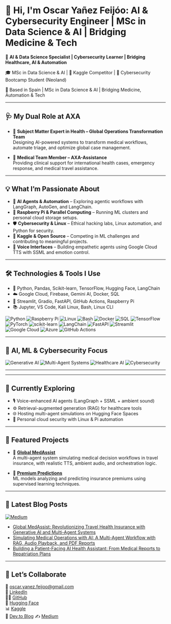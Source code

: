 # 👋 Hi, I'm Oscar Yañez Feijóo: AI & Cybersecurity Engineer | MSc in Data Science & AI | Bridging Medicine & Tech

🚀 **AI & Data Science Specialist | Cybersecurity Learner | Bridging Healthcare, AI & Automation**

🎓 MSc in Data Science & AI | 🏅 Kaggle Competitor | 🔐 Cybersecurity Bootcamp Student (Neoland)

📍 Based in Spain | MSc in Data Science & AI | Bridging Medicine, Automation & Tech

---

## 🩺 My Dual Role at AXA
- 🧠 **Subject Matter Expert in Health – Global Operations Transformation Team**  
  Designing AI-powered systems to transform medical workflows, automate triage, and optimize global case management.

- 🏥 **Medical Team Member – AXA-Assistance**  
  Providing clinical support for international health cases, emergency response, and medical travel assistance.

---

## 💡 What I’m Passionate About
- 🤖 **AI Agents & Automation** – Exploring agentic workflows with LangGraph, AutoGen, and LangChain.  
- 💾 **Raspberry Pi & Parallel Computing** – Running ML clusters and personal cloud storage setups.  
- 🛡️ **Cybersecurity & Linux** – Ethical hacking labs, Linux automation, and Python for security.  
- 🧠 **Kaggle & Open Source** – Competing in ML challenges and contributing to meaningful projects.  
- 🎯 **Voice Interfaces** – Building empathetic agents using Google Cloud TTS with SSML and emotion control.

---

## 🛠️ Technologies & Tools I Use
- 🐍 Python, Pandas, Scikit-learn, TensorFlow, Hugging Face, LangChain  
- ☁️ Google Cloud, Firebase, Gemini AI, Docker, SQL  
- 🧩 Streamlit, Gradio, FastAPI, GitHub Actions, Raspberry Pi  
- 📚 Jupyter, VS Code, Kali Linux, Bash, Linux CLI

![Python](https://img.shields.io/badge/Python-3776AB?style=for-the-badge&logo=python&logoColor=white)
![Raspberry Pi](https://img.shields.io/badge/Raspberry%20Pi-A22846?style=for-the-badge&logo=raspberrypi&logoColor=white)
![Linux](https://img.shields.io/badge/Linux-FCC624?style=for-the-badge&logo=linux&logoColor=black)
![Bash](https://img.shields.io/badge/Bash-121011?style=for-the-badge&logo=gnu-bash&logoColor=white)
![Docker](https://img.shields.io/badge/Docker-2496ED?style=for-the-badge&logo=docker&logoColor=white)
![SQL](https://img.shields.io/badge/SQL-4479A1?style=for-the-badge&logo=postgresql&logoColor=white)
![TensorFlow](https://img.shields.io/badge/TensorFlow-FF6F00?style=for-the-badge&logo=tensorflow&logoColor=white)
![PyTorch](https://img.shields.io/badge/PyTorch-EE4C2C?style=for-the-badge&logo=pytorch&logoColor=white)
![scikit-learn](https://img.shields.io/badge/scikit--learn-F7931E?style=for-the-badge&logo=scikitlearn&logoColor=white)
![LangChain](https://img.shields.io/badge/LangChain-000000?style=for-the-badge&logo=chainlink&logoColor=white)
![FastAPI](https://img.shields.io/badge/FastAPI-009688?style=for-the-badge&logo=fastapi&logoColor=white)
![Streamlit](https://img.shields.io/badge/Streamlit-FF4B4B?style=for-the-badge&logo=streamlit&logoColor=white)
![Google Cloud](https://img.shields.io/badge/Google%20Cloud-4285F4?style=for-the-badge&logo=google-cloud&logoColor=white)
![Azure](https://img.shields.io/badge/Azure-0078D4?style=for-the-badge&logo=microsoftazure&logoColor=white)
![GitHub Actions](https://img.shields.io/badge/GitHub%20Actions-2088FF?style=for-the-badge&logo=github-actions&logoColor=white)

---

## 🧩 AI, ML & Cybersecurity Focus  

![Generative AI](https://img.shields.io/badge/Generative%20AI-FF6F61?style=for-the-badge&logo=openai&logoColor=white)
![Multi-Agent Systems](https://img.shields.io/badge/Multi--Agent%20AI-8A2BE2?style=for-the-badge&logo=robotframework&logoColor=white)
![Healthcare AI](https://img.shields.io/badge/Healthcare%20AI-008080?style=for-the-badge&logo=medrxiv&logoColor=white)
![Cybersecurity](https://img.shields.io/badge/Cybersecurity-2E8B57?style=for-the-badge&logo=protonvpn&logoColor=white)

---

---

## 🌱 Currently Exploring
- 🎙️ Voice-enhanced AI agents (LangGraph + SSML + ambient sound)  
- ⚙️ Retrieval-augmented generation (RAG) for healthcare tools  
- 🌐 Hosting multi-agent simulations on Hugging Face Spaces  
- 🔐 Personal cloud security with Linux & Pi automation

---

## 📌 Featured Projects
- 🔗 [**Global MedAssist**](https://github.com/OYanez85/Global-MedAssist-Multi-Agent-System-for-Travel-Health-Insurance-Operations)  
  A multi-agent system simulating medical decision workflows in travel insurance, with realistic TTS, ambient audio, and orchestration logic.

- 🔗 [**Premium Predictions**](https://github.com/OYanez85/Premium-Predictions-Cracking-the-Insurance-Puzzle)  
  ML models analyzing and predicting insurance premiums using supervised learning techniques.

---

## 📝 Latest Blog Posts  
[![Medium](https://img.shields.io/badge/Medium-12100E?style=for-the-badge&logo=medium&logoColor=white)](https://medium.com/@oscar.yanez.feijoo)

- [Global MedAssist: Revolutionizing Travel Health Insurance with Generative AI and Multi-Agent Systems](https://medium.com/@oscar.yanez.feijoo/global-medassist-revolutionizing-travel-health-insurance-with-generative-ai-and-multi-agent-b6d7687d4d5a)  
- [Simulating Medical Operations with AI: A Multi-Agent Workflow with RAG, Audio Playback, and PDF Reports](https://medium.com/@oscar.yanez.feijoo/simulating-medical-operations-with-ai-a-multi-agent-workflow-with-rag-audio-playback-and-pdf-27e02da8e2be)  
- [Building a Patient-Facing AI Health Assistant: From Medical Reports to Repatriation Plans](https://medium.com/@oscar.yanez.feijoo/building-a-patient-facing-ai-health-assistant-from-medical-reports-to-repatriation-plans-f7b18c286278)  

---

## 🤝 Let’s Collaborate
📩 oscar.yanez.feijoo@gmail.com  
💼 [LinkedIn](www.linkedin.com/in/oscar-yanez-feijoo-28474688)  
👨‍💻 [GitHub](https://github.com/OYanez85)  
🤖 [Hugging Face](https://huggingface.co/OscarYanez85)  
📊 [Kaggle](https://www.kaggle.com/oscaryezfeijo)  
🧠 [Dev.to Blog](https://dev.to/oyanez85)
✍️ [Medium](https://medium.com/@oscar.yanez.feijoo) 

